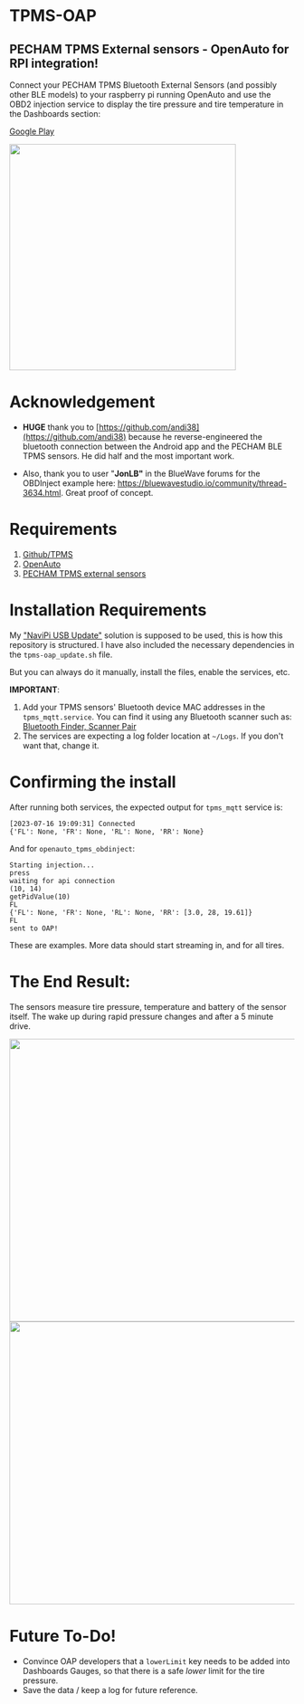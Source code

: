# TPMS-OAP
## PECHAM TPMS External sensors - OpenAuto for RPI integration!


Connect your PECHAM TPMS Bluetooth External Sensors (and possibly other BLE models) to your raspberry pi running OpenAuto and use the OBD2 injection service to display the tire pressure and tire temperature in the Dashboards section:

[Google Play](https://play.google.com/store/apps/details?id=com.bekubee.sytpms)

<img src="https://github.com/KreAch3R/tpms-oap/assets/2224376/6d916777-8c20-4544-ad82-7be2c9b215d3" height="400">


# Acknowledgement

* **HUGE** thank you to [https://github.com/andi38](https://github.com/andi38) because he reverse-engineered the bluetooth connection between the Android app and the PECHAM BLE TPMS sensors. He did half and the most important work.

* Also, thank you to user "**JonLB"** in the BlueWave forums for the OBDInject example here: https://bluewavestudio.io/community/thread-3634.html. Great proof of concept. 

# Requirements

1. [Github/TPMS](https://github.com/andi38/TPMS)
2. [OpenAuto](https://bluewavestudio.io/shop/openauto-pro-car-head-unit-solution/)
3. [PECHAM TPMS external sensors](https://www.aliexpress.com/item/1005004504977890.html)

# Installation Requirements

My ["NaviPi USB Update"](https://github.com/KreAch3R/navipi-usb-update) solution is supposed to be used, this is how this repository is structured. I have also included the necessary dependencies in the `tpms-oap_update.sh` file.

But you can always do it manually, install the files, enable the services, etc.

**IMPORTANT**:
1. Add your TPMS sensors' Bluetooth device MAC addresses in the `tpms_mqtt.service`. You can find it using any Bluetooth scanner such as: [Bluetooth Finder, Scanner Pair](https://play.google.com/store/apps/details?id=com.pzolee.bluetoothscanner)
2. The services are expecting a log folder location at `~/Logs`. If you don't want that, change it.

# Confirming the install

After running both services, the expected output for `tpms_mqtt` service is:
```
[2023-07-16 19:09:31] Connected
{'FL': None, 'FR': None, 'RL': None, 'RR': None}

```
And for `openauto_tpms_obdinject`:
```
Starting injection...
press
waiting for api connection
(10, 14)
getPidValue(10)
FL
{'FL': None, 'FR': None, 'RL': None, 'RR': [3.0, 28, 19.61]}
FL
sent to OAP!
```

These are examples. More data should start streaming in, and for all tires.

# The End Result: 

The sensors measure tire pressure, temperature and battery of the sensor itself. The wake up during rapid pressure changes and after a 5 minute drive. 

<img src="https://github.com/KreAch3R/tpms-oap/assets/2224376/c71407f1-e114-4599-a7ab-9987c7b5118c" width="800" height="500">

<img src="https://github.com/KreAch3R/tpms-oap/assets/2224376/e64f7d09-3a77-4454-a97f-5f8665f96b5e" width="800" height="500">


# Future To-Do!

* Convince OAP developers that a `lowerLimit` key needs to be added into Dashboards Gauges, so that there is a safe _lower_ limit for the tire pressure.
* Save the data / keep a log for future reference.
